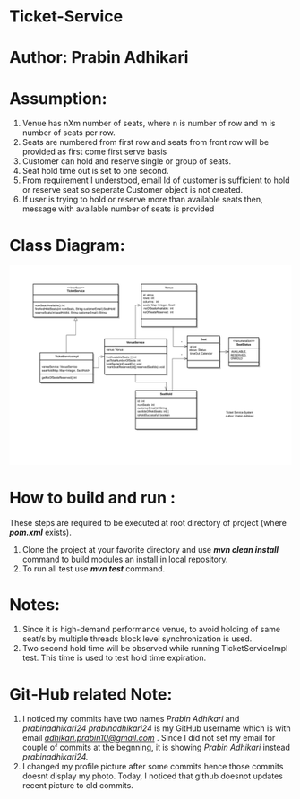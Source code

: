 # Ticket-Service

# Author: Prabin Adhikari

# Assumption: 
1. Venue has nXm number of seats, where n is number of row and m is number of seats per row.
2. Seats are numbered from first row and seats from front row will be provided as first come first serve basis
3. Customer can hold and reserve single or group of seats.
4. Seat hold time out is set to one second.
5. From requirement I understood, email Id of customer is sufficient to hold or reserve seat so seperate Customer object is not created.
6. If user is trying to hold or reserve more than available seats then, message with available number of seats is provided

# Class Diagram:
![alt text](/ClassDiagram.png)
# How to build and run : 
These steps are required to be executed at root directory of project (where ***pom.xml*** exists).

1. Clone the project at your favorite directory and use ***mvn clean install*** command to build modules an install in local repository.
2. To run all test use ***mvn test*** command. 

# Notes: 

1. Since it is high-demand performance venue, to avoid holding of same seat/s by multiple threads block level synchronization is used. 
2. Two second hold time will be  observed while running TicketServiceImpl test. This time is used to test hold time expiration. 

# Git-Hub related Note:
1. I noticed my commits have two names *Prabin Adhikari* and *prabinadhikari24* 
 *prabinadhikari24* is my GitHub username which is with email *adhikari.prabin10@gmail.com* . Since I did not set my email for couple of commits at the begnning, it  is showing *Prabin Adhikari* instead *prabinadhikari24.*
2. I changed my profile picture after some commits hence those commits doesnt display my photo. Today, I noticed that github doesnot updates recent picture to old commits.
